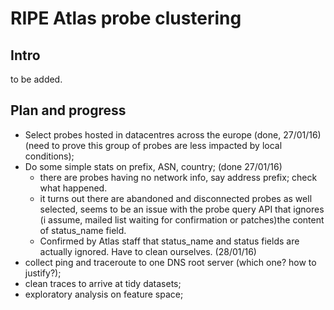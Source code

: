 # RIPE Atlas probe clustering
## Intro
to be added.
## Plan and progress
- Select probes hosted in datacentres across the europe (done, 27/01/16) (need to prove this group of probes are less impacted by local conditions);
- Do some simple stats on prefix, ASN, country; (done 27/01/16)
  - there are probes having no network info, say address prefix; check what happened.
  - it turns out there are abandoned and disconnected probes as well selected, seems to be an issue with the probe query API that ignores (i assume, mailed list waiting for confirmation or patches)the content of status_name field.
  - Confirmed by Atlas staff that status_name and status fields are actually ignored. Have to clean ourselves. (28/01/16)
- collect ping and traceroute to one DNS root server (which one? how to justify?);
- clean traces to arrive at tidy datasets;
- exploratory analysis on feature space;
